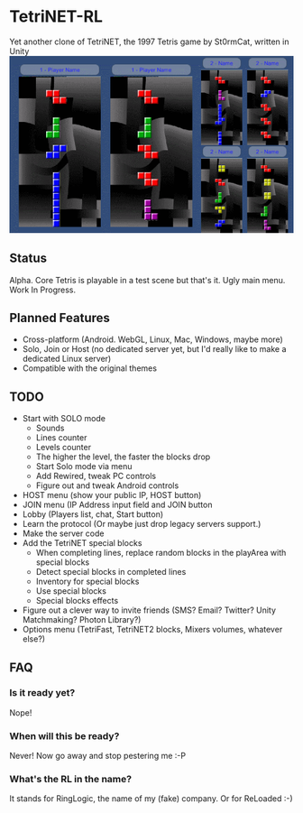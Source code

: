 # TetriNET-RL
Yet another clone of TetriNET, the 1997 Tetris game by St0rmCat, written in Unity
![Screenshot](Screenshots/latest.gif)

## Status
Alpha. Core Tetris is playable in a test scene but that's it. Ugly main menu. Work In Progress.

## Planned Features
* Cross-platform (Android. WebGL, Linux, Mac, Windows, maybe more)
* Solo, Join or Host (no dedicated server yet, but I'd really like to make a dedicated Linux server)
* Compatible with the original themes

## TODO
* Start with SOLO mode
  - Sounds
  - Lines counter
  - Levels counter
  - The higher the level, the faster the blocks drop
  - Start Solo mode via menu
  - Add Rewired, tweak PC controls
  - Figure out and tweak Android controls
* HOST menu (show your public IP, HOST button)
* JOIN menu (IP Address input field and JOIN button
* Lobby (Players list, chat, Start button)
* Learn the protocol (Or maybe just drop legacy servers support.)
* Make the server code
* Add the TetriNET special blocks
  - When completing lines, replace random blocks in the playArea with special blocks
  - Detect special blocks in completed lines
  - Inventory for special blocks
  - Use special blocks
  - Special blocks effects
* Figure out a clever way to invite friends (SMS? Email? Twitter? Unity Matchmaking? Photon Library?)
* Options menu (TetriFast, TetriNET2 blocks, Mixers volumes, whatever else?)


## FAQ

### Is it ready yet?
Nope!

### When will this be ready?
Never! Now go away and stop pestering me :-P

### What's the RL in the name?
It stands for RingLogic, the name of my (fake) company. Or for ReLoaded :-)